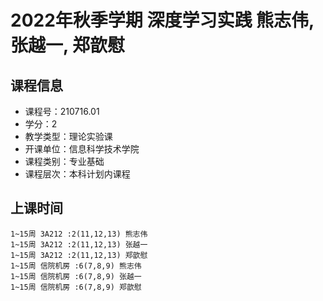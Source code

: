 # 2022年秋季学期 深度学习实践 熊志伟, 张越一, 郑歆慰






## 课程信息

- 课程号：210716.01
- 学分：2
- 教学类型：理论实验课
- 开课单位：信息科学技术学院
- 课程类别：专业基础
- 课程层次：本科计划内课程

## 上课时间

```
1~15周 3A212 :2(11,12,13) 熊志伟
1~15周 3A212 :2(11,12,13) 张越一
1~15周 3A212 :2(11,12,13) 郑歆慰
1~15周 信院机房 :6(7,8,9) 熊志伟
1~15周 信院机房 :6(7,8,9) 张越一
1~15周 信院机房 :6(7,8,9) 郑歆慰
```

